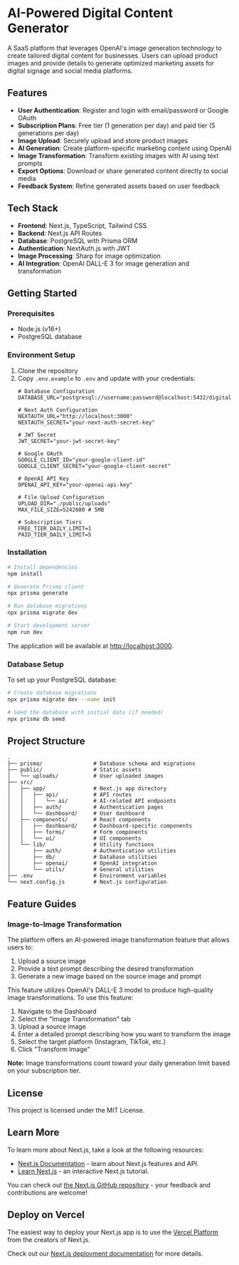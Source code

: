 # AI-Powered Digital Content Generator

A SaaS platform that leverages OpenAI's image generation technology to create tailored digital content for businesses. Users can upload product images and provide details to generate optimized marketing assets for digital signage and social media platforms.

## Features

- **User Authentication**: Register and login with email/password or Google OAuth
- **Subscription Plans**: Free tier (1 generation per day) and paid tier (5 generations per day)
- **Image Upload**: Securely upload and store product images
- **AI Generation**: Create platform-specific marketing content using OpenAI
- **Image Transformation**: Transform existing images with AI using text prompts
- **Export Options**: Download or share generated content directly to social media
- **Feedback System**: Refine generated assets based on user feedback

## Tech Stack

- **Frontend**: Next.js, TypeScript, Tailwind CSS
- **Backend**: Next.js API Routes
- **Database**: PostgreSQL with Prisma ORM
- **Authentication**: NextAuth.js with JWT
- **Image Processing**: Sharp for image optimization
- **AI Integration**: OpenAI DALL-E 3 for image generation and transformation

## Getting Started

### Prerequisites

- Node.js (v16+)
- PostgreSQL database

### Environment Setup

1. Clone the repository
2. Copy `.env.example` to `.env` and update with your credentials:
   ```
   # Database Configuration
   DATABASE_URL="postgresql://username:password@localhost:5432/digital_content_generator"

   # Next Auth Configuration
   NEXTAUTH_URL="http://localhost:3000"
   NEXTAUTH_SECRET="your-next-auth-secret-key"

   # JWT Secret
   JWT_SECRET="your-jwt-secret-key"

   # Google OAuth
   GOOGLE_CLIENT_ID="your-google-client-id"
   GOOGLE_CLIENT_SECRET="your-google-client-secret"

   # OpenAI API Key
   OPENAI_API_KEY="your-openai-api-key"

   # File Upload Configuration
   UPLOAD_DIR="./public/uploads"
   MAX_FILE_SIZE=5242880 # 5MB

   # Subscription Tiers
   FREE_TIER_DAILY_LIMIT=1
   PAID_TIER_DAILY_LIMIT=5
   ```

### Installation

```bash
# Install dependencies
npm install

# Generate Prisma client
npx prisma generate

# Run database migrations
npx prisma migrate dev

# Start development server
npm run dev
```

The application will be available at [http://localhost:3000](http://localhost:3000).

### Database Setup

To set up your PostgreSQL database:

```bash
# Create database migrations
npx prisma migrate dev --name init

# Seed the database with initial data (if needed)
npx prisma db seed
```

## Project Structure

```
.
├── prisma/                # Database schema and migrations
├── public/                # Static assets
│   └── uploads/           # User uploaded images
├── src/
│   ├── app/               # Next.js app directory
│   │   ├── api/           # API routes
│   │   │   └── ai/        # AI-related API endpoints
│   │   ├── auth/          # Authentication pages
│   │   └── dashboard/     # User dashboard
│   ├── components/        # React components
│   │   ├── dashboard/     # Dashboard-specific components
│   │   ├── forms/         # Form components
│   │   └── ui/            # UI components
│   └── lib/               # Utility functions
│       ├── auth/          # Authentication utilities
│       ├── db/            # Database utilities
│       ├── openai/        # OpenAI integration
│       └── utils/         # General utilities
├── .env                   # Environment variables
└── next.config.js         # Next.js configuration
```

## Feature Guides

### Image-to-Image Transformation

The platform offers an AI-powered image transformation feature that allows users to:

1. Upload a source image
2. Provide a text prompt describing the desired transformation
3. Generate a new image based on the source image and prompt

This feature utilizes OpenAI's DALL-E 3 model to produce high-quality image transformations. To use this feature:

1. Navigate to the Dashboard
2. Select the "Image Transformation" tab
3. Upload a source image
4. Enter a detailed prompt describing how you want to transform the image
5. Select the target platform (Instagram, TikTok, etc.)
6. Click "Transform Image"

**Note:** Image transformations count toward your daily generation limit based on your subscription tier.

## License

This project is licensed under the MIT License.

## Learn More

To learn more about Next.js, take a look at the following resources:

- [Next.js Documentation](https://nextjs.org/docs) - learn about Next.js features and API.
- [Learn Next.js](https://nextjs.org/learn) - an interactive Next.js tutorial.

You can check out [the Next.js GitHub repository](https://github.com/vercel/next.js) - your feedback and contributions are welcome!

## Deploy on Vercel

The easiest way to deploy your Next.js app is to use the [Vercel Platform](https://vercel.com/new?utm_medium=default-template&filter=next.js&utm_source=create-next-app&utm_campaign=create-next-app-readme) from the creators of Next.js.

Check out our [Next.js deployment documentation](https://nextjs.org/docs/app/building-your-application/deploying) for more details.
